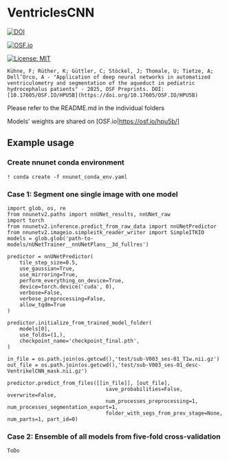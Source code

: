 # VentriclesCNN

[![DOI](https://img.shields.io/badge/DOI-10.17605%2FOSF.IO%2FHPU5B-blue)](https://doi.org/10.17605/OSF.IO/HPU5B)

[![OSF.io](https://img.shields.io/badge/OSF.io-10.17605%2FOSF.IO%2FHPU5B-blue)](https://osf.io/hpu5b/)

[![License: MIT](https://img.shields.io/badge/License-MIT-yellow.svg)](https://opensource.org/licenses/MIT)

```
Kühne, F; Rüther, K; Güttler, C; Stöckel, J; Thomale, U; Tietze, A; Dell’Orco, A - "Application of deep neural networks in automatized ventriculometry and segmentation of the aqueduct in pediatric hydrocephalus patients" - 2025, OSF Preprints. DOI: [10.17605/OSF.IO/HPU5B](https://doi.org/10.17605/OSF.IO/HPU5B)
```

Please refer to the README.md in the individual folders

Models' weights are shared on [OSF.io|https://osf.io/hpu5b/]

## Example usage

### Create nnunet conda environment

```
! conda create -f nnunet_conda_env.yaml
```

### Case 1: Segment one single image with one model


```
import glob, os, re
from nnunetv2.paths import nnUNet_results, nnUNet_raw
import torch
from nnunetv2.inference.predict_from_raw_data import nnUNetPredictor
from nnunetv2.imageio.simpleitk_reader_writer import SimpleITKIO
models = glob.glob('path-to-models/nUNetTrainer__nnUNetPlans__3d_fullres')

predictor = nnUNetPredictor(
    tile_step_size=0.5,
    use_gaussian=True,
    use_mirroring=True,
    perform_everything_on_device=True,
    device=torch.device('cuda', 0),
    verbose=False,
    verbose_preprocessing=False,
    allow_tqdm=True
)

predictor.initialize_from_trained_model_folder(
    models[0],
    use_folds=(1,),
    checkpoint_name='checkpoint_final.pth',
)

in_file = os.path.join(os.getcwd(),'test/sub-V003_ses-01_T1w.nii.gz')
out_file = os.path.join(os.getcwd(),'test/sub-V003_ses-01_desc-VentrikelCNN_mask.nii.gz')

predictor.predict_from_files([[in_file]], [out_file],
                                save_probabilities=False, overwrite=False,
                                num_processes_preprocessing=1, num_processes_segmentation_export=1,
                                folder_with_segs_from_prev_stage=None, num_parts=1, part_id=0)
```

### Case 2: Ensemble of all models from five-fold cross-validation
```
ToDo
```